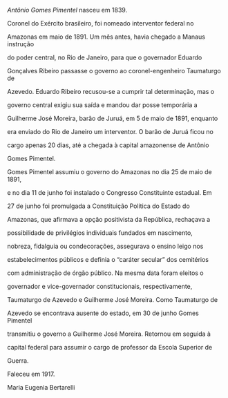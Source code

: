 

*Antônio Gomes Pimentel* nasceu em 1839.



Coronel do Exército brasileiro, foi nomeado interventor federal no

Amazonas em maio de 1891. Um mês antes, havia chegado a Manaus instrução

do poder central, no Rio de Janeiro, para que o governador Eduardo

Gonçalves Ribeiro passasse o governo ao coronel-engenheiro Taumaturgo de

Azevedo. Eduardo Ribeiro recusou-se a cumprir tal determinação, mas o

governo central exigiu sua saída e mandou dar posse temporária a

Guilherme José Moreira, barão de Juruá, em 5 de maio de 1891, enquanto

era enviado do Rio de Janeiro um interventor. O barão de Juruá ficou no

cargo apenas 20 dias, até a chegada à capital amazonense de Antônio

Gomes Pimentel.



Gomes Pimentel assumiu o governo do Amazonas no dia 25 de maio de 1891,

e no dia 11 de junho foi instalado o Congresso Constituinte estadual. Em

27 de junho foi promulgada a Constituição Política do Estado do

Amazonas, que afirmava a opção positivista da República, rechaçava a

possibilidade de privilégios individuais fundados em nascimento,

nobreza, fidalguia ou condecorações, assegurava o ensino leigo nos

estabelecimentos públicos e definia o “caráter secular” dos cemitérios

com administração de órgão público. Na mesma data foram eleitos o

governador e vice-governador constitucionais, respectivamente,

Taumaturgo de Azevedo e Guilherme José Moreira. Como Taumaturgo de

Azevedo se encontrava ausente do estado, em 30 de junho Gomes Pimentel

transmitiu o governo a Guilherme José Moreira. Retornou em seguida à

capital federal para assumir o cargo de professor da Escola Superior de

Guerra.



Faleceu em 1917.



Maria Eugenia Bertarelli



